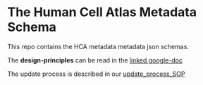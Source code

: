 # The Human Cell Atlas Metadata Schema

This repo contains the HCA metadata metadata json schemas.

The **design-principles**  can be read in the [linked google-doc](https://docs.google.com/document/d/1eUVpYDLu2AxmxRw2ZUMM-jpKNxQudJbznNyNRp35nLc/edit?usp=sharing)

The update process is described in our [update_process_SOP](https://github.com/HumanCellAtlas/metadata-schema/blob/master/update_process_SOP.md)

